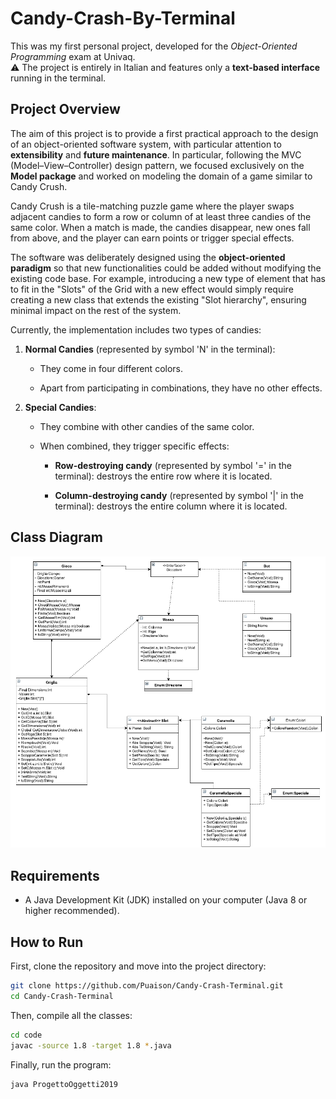 # Candy-Crash-By-Terminal

This was my first personal project, developed for the *Object-Oriented Programming* exam at Univaq.  
⚠️ The project is entirely in Italian and features only a **text-based interface** running in the terminal.

## Project Overview

The aim of this project is to provide a first practical approach to the design of an object-oriented software system, with particular attention to **extensibility** and **future maintenance**. In particular, following the MVC (Model–View–Controller) design pattern, we focused exclusively on the **Model package** and worked on modeling the domain of a game similar to Candy Crush.

Candy Crush is a tile-matching puzzle game where the player swaps adjacent candies to form a row or column of at least three candies of the same color. When a match is made, the candies disappear, new ones fall from above, and the player can earn points or trigger special effects.

The software was deliberately designed using the **object-oriented paradigm** so that new functionalities could be added without modifying the existing code base. For example, introducing a new type of element that has to fit in the "Slots" of the Grid with a new effect would simply require creating a new class that extends the existing "Slot hierarchy", ensuring minimal impact on the rest of the system.

Currently, the implementation includes two types of candies:

1) **Normal Candies** (represented by symbol 'N' in the terminal):

   -  They come in four different colors.

   - Apart from participating in combinations, they have no other effects.

2) **Special Candies**:

   - They combine with other candies of the same color.

   - When combined, they trigger specific effects:

     - **Row-destroying candy** (represented by symbol '=' in the terminal): destroys the entire row where it is located.

     - **Column-destroying candy** (represented by symbol '|' in the terminal): destroys the entire column where it is located.

## Class Diagram
<p align="center">
  <img src="Class Diagram.png" alt="Screenshot del gioco" width="1000">
</p>

## Requirements
- A Java Development Kit (JDK) installed on your computer (Java 8 or higher recommended).

## How to Run

First, clone the repository and move into the project directory:
```bash
git clone https://github.com/Puaison/Candy-Crash-Terminal.git
cd Candy-Crash-Terminal
```
Then, compile all the classes:
```bash
cd code
javac -source 1.8 -target 1.8 *.java
```
Finally, run the program:
```bash
java ProgettoOggetti2019
```
